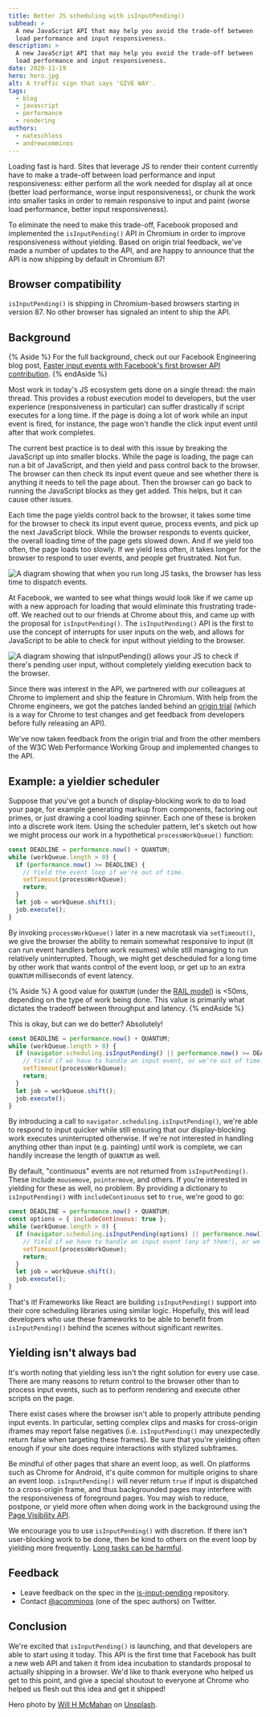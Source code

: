```yaml
---
title: Better JS scheduling with isInputPending()
subhead: >
  A new JavaScript API that may help you avoid the trade-off between
  load performance and input responsiveness.
description: >
  A new JavaScript API that may help you avoid the trade-off between
  load performance and input responsiveness.
date: 2020-11-19
hero: hero.jpg
alt: A traffic sign that says 'GIVE WAY'.
tags:
  - blog
  - javascript
  - performance
  - rendering
authors:
  - nateschloss
  - andrewcomminos
---
```


Loading fast is hard. Sites that leverage JS to render their content currently
have to make a trade-off between load performance and input 
responsiveness: either perform all the work needed for display
all at once (better load performance, worse input responsiveness), or
chunk the work into smaller tasks in order to remain responsive to 
input and paint (worse load performance, better input 
responsiveness).

To eliminate the need to make this trade-off, Facebook proposed and implemented
the `isInputPending()` API in Chromium in order to improve responsiveness without
yielding. Based on origin trial feedback, we've made a number of updates to the
API, and are happy to announce that the API is now shipping by default in Chromium
87!

## Browser compatibility

`isInputPending()` is shipping in Chromium-based browsers starting in version 87.
No other browser has signaled an intent to ship the API.

## Background

{% Aside %}
  For the full background, check out our Facebook Engineering blog post,
  [Faster input events with Facebook's first browser API 
  contribution](https://engineering.fb.com/developer-tools/isinputpending-api/).
{% endAside %}

Most work in today's JS ecosystem gets done on a single thread: the main thread.
This provides a robust execution model to developers, but the user experience
(responsiveness in particular) can suffer drastically if script executes for a long 
time. If the page is doing a lot of work while an input event is fired,
for instance, the page won't handle the click input event until after that work
completes.

The current best practice is to deal with this issue by breaking the
JavaScript up into smaller blocks. While the page is loading, the page can run a
bit of JavaScript, and then yield and pass control back to the browser. The
browser can then check its input event queue and see whether there is anything
it needs to tell the page about. Then the browser can go back to running the
JavaScript blocks as they get added. This helps, but it can cause other issues.

Each time the page yields control back to the browser, it takes some time for
the browser to check its input event queue, process events, and pick up the next
JavaScript block. While the browser responds to events quicker, the overall
loading time of the page gets slowed down. And if we yield too often, the page
loads too slowly. If we yield less often, it takes longer for the browser to
respond to user events, and people get frustrated. Not fun.

![A diagram showing that when you run long JS tasks, the browser has less time
to dispatch events.](diagram.png)

At Facebook, we wanted to see what things would look like if we came up with a
new approach for loading that would eliminate this frustrating trade-off. We
reached out to our friends at Chrome about this, and came up with the proposal
for `isInputPending()`. The `isInputPending()` API is the first to use the concept of
interrupts for user inputs on the web, and allows for JavaScript to be
able to check for input without yielding to the browser.

![A diagram showing that isInputPending() allows your JS to check if there's
pending user input, without completely yielding execution back to the
browser.](legend.png)

Since there was interest in the API, we partnered with our colleagues at Chrome
to implement and ship the feature in Chromium. With help from the Chrome
engineers, we got the patches landed behind an [origin trial](/origin-trials/)
(which is a way for Chrome to test changes and get feedback from developers
before fully releasing an API).

We've now taken feedback from the origin trial and from the other members of the
W3C Web Performance Working Group and implemented changes to the API.

## Example: a yieldier scheduler

Suppose that you've got a bunch of display-blocking work to do to load your
page, for example generating markup from components, factoring out primes, or
just drawing a cool loading spinner. Each one of these is broken into a discrete
work item. Using the scheduler pattern, let's sketch out how we might process
our work in a hypothetical `processWorkQueue()` function:

```js
const DEADLINE = performance.now() + QUANTUM;
while (workQueue.length > 0) {
  if (performance.now() >= DEADLINE) {
    // Yield the event loop if we're out of time.
    setTimeout(processWorkQueue);
    return;
  }
  let job = workQueue.shift();
  job.execute();
}
```

By invoking `processWorkQueue()` later in a new macrotask via `setTimeout()`, we
give the browser the ability to remain somewhat responsive to input (it can
run event handlers before work resumes) while still managing to run relatively
uninterrupted. Though, we might get descheduled for a long time by other work
that wants control of the event loop, or get up to an extra `QUANTUM` milliseconds
of event latency.

{% Aside %}
  A good value for `QUANTUM` (under the [RAIL model](/rail/)) is <50ms,
  depending on the type of work being done. This value is primarily what
  dictates the tradeoff between throughput and latency.
{% endAside %}

This is okay, but can we do better? Absolutely!

```js
const DEADLINE = performance.now() + QUANTUM;
while (workQueue.length > 0) {
  if (navigator.scheduling.isInputPending() || performance.now() >= DEADLINE) {
    // Yield if we have to handle an input event, or we're out of time.
    setTimeout(processWorkQueue);
    return;
  }
  let job = workQueue.shift();
  job.execute();
}
```

By introducing a call to `navigator.scheduling.isInputPending()`, we're able to
respond to input quicker while still ensuring that our display-blocking work
executes uninterrupted otherwise. If we're not interested in handling anything
other than input (e.g. painting) until work is complete, we can handily increase
the length of `QUANTUM` as well.  
  
By default, "continuous" events are not returned from `isInputPending()`. These
include `mousemove`, `pointermove`, and others. If you're interested in yielding for
these as well, no problem. By providing a dictionary to `isInputPending()` with
`includeContinuous` set to `true`, we're good to go:

```js
const DEADLINE = performance.now() + QUANTUM;
const options = { includeContinuous: true };
while (workQueue.length > 0) {
  if (navigator.scheduling.isInputPending(options) || performance.now() >= DEADLINE) {
    // Yield if we have to handle an input event (any of them!), or we're out of time.
    setTimeout(processWorkQueue);
    return;
  }
  let job = workQueue.shift();
  job.execute();
}
```

That's it! Frameworks like React are building `isInputPending()` support into their
core scheduling libraries using similar logic. Hopefully, this will lead
developers who use these frameworks to be able to benefit from `isInputPending()`
behind the scenes without significant rewrites.

## Yielding isn't always bad

It's worth noting that yielding less isn't the right solution for every use
case. There are many reasons to return control to the browser other than to
process input events, such as to perform rendering and execute other scripts on
the page.

There exist cases where the browser isn't able to properly attribute pending
input events. In particular, setting complex clips and masks for cross-origin
iframes may report false negatives (i.e. `isInputPending()` may unexpectedly return
false when targeting these frames). Be sure that you're yielding often enough if
your site does require interactions with stylized subframes.

Be mindful of other pages that share an event loop, as well. On platforms such
as Chrome for Android, it's quite common for multiple origins to share an event
loop. `isInputPending()` will never return `true` if input is dispatched to a
cross-origin frame, and thus backgrounded pages may interfere with the
responsiveness of foreground pages. You may wish to reduce, postpone, or yield
more often when doing work in the background using the [Page Visibility
API](https://www.w3.org/TR/page-visibility-2/).

We encourage you to use `isInputPending()` with discretion. If there isn't
user-blocking work to be done, then be kind to others on the event loop by
yielding more frequently. [Long tasks can be
harmful](/long-tasks-devtools/).

## Feedback

* Leave feedback on the spec in the
  [is-input-pending](https://github.com/WICG/is-input-pending) repository.
* Contact [@acomminos](https://twitter.com/acomminos) (one of the spec authors)
  on Twitter.

## Conclusion

We're excited that `isInputPending()` is launching, and that developers are able
to start using it today. This API is the first time that Facebook has built a
new web API and taken it from idea incubation to standards proposal to actually
shipping in a browser. We'd like to thank everyone who helped us get to this
point, and give a special shoutout to everyone at Chrome who helped us flesh out
this idea and get it shipped!

Hero photo by [Will H McMahan](https://unsplash.com/@whmii) on
[Unsplash](https://unsplash.com).
